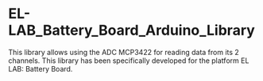 # EL-LAB_Battery_Board_Arduino_Library
This library allows using the ADC MCP3422 for reading data from its 2 channels. This library has been specifically developed for the platform EL LAB: Battery Board.

